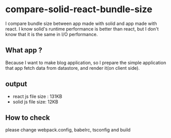 # compare-solid-react-bundle-size

I compare bundle size between app made with solid and app made with react.
I know solid's runtime performance is better than react, but I don't know that it is the same in I/O performance.

## What app ?

Because I want to make blog application, so I prepare the simple application that app fetch data from datastore, and render it(on client side).

## output

* react js file size : 131KB
* solid js file size: 12KB

## How to check

please change webpack.config, babelrc, tsconfig and build
